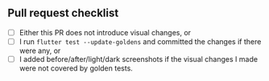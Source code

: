 ## Pull request checklist

- [ ] Either this PR does not introduce visual changes, or
- [ ] I run `flutter test --update-goldens` and committed the changes if there were any, or
- [ ] I added before/after/light/dark screenshots if the visual changes I made were not covered by golden tests.

<!--
| |Before|After|
|-|-|-|
|Light| | |
|Dark| | |
-->
